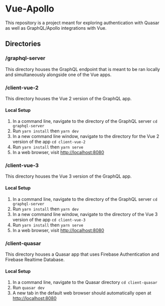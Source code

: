 # Vue-Apollo

This repository is a project meant for exploring authentication with Quasar as well as GraphQL/Apollo integrations with Vue.

## Directories

### /graphql-server

This directory houses the GraphQL endpoint that is meant to be ran locally and simultaneously alongside one of the Vue apps.

### /client-vue-2

This directory houses the Vue 2 version of the GraphQL app.

#### Local Setup

1. In a command line, navigate to the directory of the GraphQL server `cd graphql-server`
2. Run `yarn install` then `yarn dev`
3. In a new command line window, navigate to the directory for the Vue 2 version of the app `cd client-vue-2`
4. Run `yarn install` then `yarn serve`
5. In a web browser, visit <http://localhost:8080>

### /client-vue-3

This directory houses the Vue 3 version of the GraphQL app.

#### Local Setup

1. In a command line, navigate to the directory of the GraphQL server `cd graphql-server`
2. Run `yarn install` then `yarn dev`
3. In a new command line window, navigate to the directory of the Vue 3 version of the app `cd client-vue-3`
4. Run `yarn install` then `yarn serve`
5. In a web browser, visit <http://localhost:8080>

### /client-quasar

This directory houses a Quasar app that uses Firebase Authentication and Firebase Realtime Database.

#### Local Setup

1. In a command line, navigate to the Quasar directory `cd client-quasar`
2. Run `quasar dev`
3. A new tab in the default web browser should automatically open at <http://localhost:8080>
